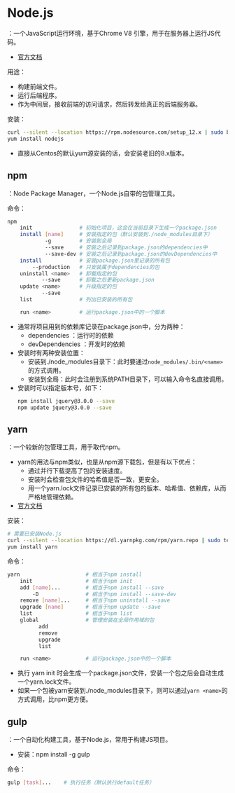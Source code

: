 # Node.js

：一个JavaScript运行环境，基于Chrome V8 引擎，用于在服务器上运行JS代码。
- [官方文档](https://nodejs.org/en/docs/guides/)

用途：
- 构建前端文件。
- 运行后端程序。
- 作为中间层，接收前端的访问请求，然后转发给真正的后端服务器。

安装：
```sh
curl --silent --location https://rpm.nodesource.com/setup_12.x | sudo bash -
yum install nodejs
```
- 直接从Centos的默认yum源安装的话，会安装老旧的8.x版本。

## npm

：Node Package Manager，一个Node.js自带的包管理工具。

命令：
```sh
npm
    init               # 初始化项目，这会在当前目录下生成一个package.json
    install [name]     # 安装指定的包（默认安装到./node_modules目录下）
            -g         # 安装到全局
            --save     # 安装之后记录到package.json的dependencies中
            --save-dev # 安装之后记录到package.json的devDependencies中
    install            # 安装package.json里记录的所有包
        --production   # 只安装属于dependencies的包
    uninstall <name>   # 卸载指定的包
           --save      # 卸载之后更新package.json
    update <name>      # 升级指定的包
           --save
    list               # 列出已安装的所有包

    run <name>         # 运行package.json中的一个脚本
```
- 通常将项目用到的依赖库记录在package.json中，分为两种：
  - dependencies ：运行时的依赖
  - devDependencies ：开发时的依赖
- 安装时有两种安装位置：
  - 安装到./node_modules目录下：此时要通过`node_modules/.bin/<name>`的方式调用。
  - 安装到全局：此时会注册到系统PATH目录下，可以输入命令名直接调用。
- 安装时可以指定版本号，如下：
    ```sh
    npm install jquery@3.0.0 --save
    npm update jquery@3.0.0 --save
    ```

## yarn

：一个较新的包管理工具，用于取代npm。
- yarn的用法与npm类似，也是从npm源下载包，但是有以下优点：
  - 通过并行下载提高了包的安装速度。
  - 安装时会检查包文件的哈希值是否一致，更安全。
  - 用一个yarn.lock文件记录已安装的所有包的版本、哈希值、依赖库，从而严格地管理依赖。
- [官方文档](https://yarnpkg.com/en/docs)

安装：
```sh
# 需要已安装Node.js
curl --silent --location https://dl.yarnpkg.com/rpm/yarn.repo | sudo tee /etc/yum.repos.d/yarn.repo
yum install yarn
```

命令：
```sh
yarn                     # 相当于npm install
    init                 # 相当于npm init
    add [name]...        # 相当于npm install --save
        -D               # 相当于npm install --save-dev
    remove [name]...     # 相当于npm uninstall --save
    upgrade [name]       # 相当于npm update --save
    list                 # 相当于npm list
    global               # 管理安装在全局作用域的包
          add
          remove
          upgrade
          list

    run <name>           # 运行package.json中的一个脚本
```
- 执行 yarn init 时会生成一个package.json文件，安装一个包之后会自动生成一个yarn.lock文件。
- 如果一个包被yarn安装到./node_modules目录下，则可以通过`yarn <name>`的方式调用，比npm更方便。

## gulp

：一个自动化构建工具，基于Node.js，常用于构建JS项目。
- 安装：npm install -g gulp

命令：
```sh
gulp [task]...    # 执行任务（默认执行default任务）
```
